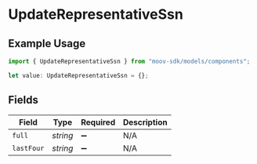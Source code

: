 # UpdateRepresentativeSsn

## Example Usage

```typescript
import { UpdateRepresentativeSsn } from "moov-sdk/models/components";

let value: UpdateRepresentativeSsn = {};
```

## Fields

| Field              | Type               | Required           | Description        |
| ------------------ | ------------------ | ------------------ | ------------------ |
| `full`             | *string*           | :heavy_minus_sign: | N/A                |
| `lastFour`         | *string*           | :heavy_minus_sign: | N/A                |